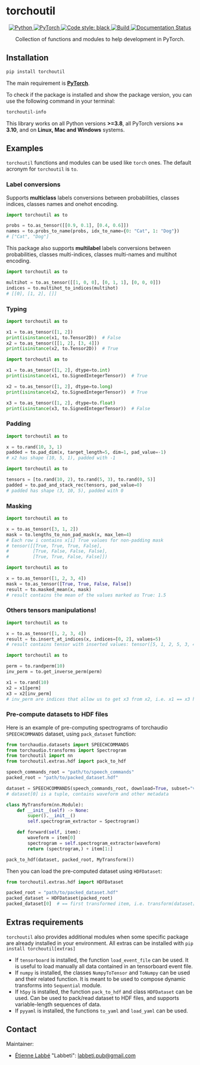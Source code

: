# torchoutil

<center>

<a href="https://www.python.org/">
    <img alt="Python" src="https://img.shields.io/badge/-Python 3.8+-blue?style=for-the-badge&logo=python&logoColor=white">
</a>
<a href="https://pytorch.org/get-started/locally/">
    <img alt="PyTorch" src="https://img.shields.io/badge/-PyTorch 1.10+-ee4c2c?style=for-the-badge&logo=pytorch&logoColor=white">
</a>
<a href="https://black.readthedocs.io/en/stable/">
    <img alt="Code style: black" src="https://img.shields.io/badge/code%20style-black-black.svg?style=for-the-badge&labelColor=gray">
</a>
<a href="https://github.com/Labbeti/torchoutil/actions">
    <img alt="Build" src="https://img.shields.io/github/actions/workflow/status/Labbeti/torchoutil/test.yaml?branch=main&style=for-the-badge&logo=github">
</a>
<a href='https://torchoutil.readthedocs.io/en/stable/?badge=stable'>
    <img src='https://readthedocs.org/projects/torchoutil/badge/?version=stable&style=for-the-badge' alt='Documentation Status' />
</a>

Collection of functions and modules to help development in PyTorch.

</center>


## Installation
```bash
pip install torchoutil
```

The main requirement is **[PyTorch](https://pytorch.org/)**.

To check if the package is installed and show the package version, you can use the following command in your terminal:
```bash
torchoutil-info
```

This library works on all Python versions **>=3.8**, all PyTorch versions **>= 3.10**, and on **Linux, Mac and Windows** systems.

## Examples

`torchoutil` functions and modules can be used like `torch` ones. The default acronym for `torchoutil` is `to`.

### Label conversions
Supports **multiclass** labels conversions between probabilities, classes indices, classes names and onehot encoding.

```python
import torchoutil as to

probs = to.as_tensor([[0.9, 0.1], [0.4, 0.6]])
names = to.probs_to_name(probs, idx_to_name={0: "Cat", 1: "Dog"})
# ["Cat", "Dog"]
```

This package also supports **multilabel** labels conversions between probabilities, classes multi-indices, classes multi-names and multihot encoding.

```python
import torchoutil as to

multihot = to.as_tensor([[1, 0, 0], [0, 1, 1], [0, 0, 0]])
indices = to.multihot_to_indices(multihot)
# [[0], [1, 2], []]
```

### Typing

```python
import torchoutil as to

x1 = to.as_tensor([1, 2])
print(isinstance(x1, to.Tensor2D))  # False
x2 = to.as_tensor([[1, 2], [3, 4]])
print(isinstance(x2, to.Tensor2D))  # True
```

```python
import torchoutil as to

x1 = to.as_tensor([1, 2], dtype=to.int)
print(isinstance(x1, to.SignedIntegerTensor))  # True

x2 = to.as_tensor([1, 2], dtype=to.long)
print(isinstance(x2, to.SignedIntegerTensor))  # True

x3 = to.as_tensor([1, 2], dtype=to.float)
print(isinstance(x3, to.SignedIntegerTensor))  # False
```

### Padding

```python
import torchoutil as to

x = to.rand(10, 3, 1)
padded = to.pad_dim(x, target_length=5, dim=1, pad_value=-1)
# x2 has shape (10, 5, 1), padded with -1
```

```python
import torchoutil as to

tensors = [to.rand(10, 2), to.rand(5, 3), to.rand(0, 5)]
padded = to.pad_and_stack_rec(tensors, pad_value=0)
# padded has shape (3, 10, 5), padded with 0
```

### Masking

```python
import torchoutil as to

x = to.as_tensor([3, 1, 2])
mask = to.lengths_to_non_pad_mask(x, max_len=4)
# Each row i contains x[i] True values for non-padding mask
# tensor([[True, True, True, False],
#         [True, False, False, False],
#         [True, True, False, False]])
```

```python
import torchoutil as to

x = to.as_tensor([1, 2, 3, 4])
mask = to.as_tensor([True, True, False, False])
result = to.masked_mean(x, mask)
# result contains the mean of the values marked as True: 1.5
```

### Others tensors manipulations!

```python
import torchoutil as to

x = to.as_tensor([1, 2, 3, 4])
result = to.insert_at_indices(x, indices=[0, 2], values=5)
# result contains tensor with inserted values: tensor([5, 1, 2, 5, 3, 4])
```

```python
import torchoutil as to

perm = to.randperm(10)
inv_perm = to.get_inverse_perm(perm)

x1 = to.rand(10)
x2 = x1[perm]
x3 = x2[inv_perm]
# inv_perm are indices that allow us to get x3 from x2, i.e. x1 == x3 here
```

### Pre-compute datasets to HDF files

Here is an example of pre-computing spectrograms of torchaudio `SPEECHCOMMANDS` dataset, using `pack_dataset` function:

```python
from torchaudio.datasets import SPEECHCOMMANDS
from torchaudio.transforms import Spectrogram
from torchoutil import nn
from torchoutil.extras.hdf import pack_to_hdf

speech_commands_root = "path/to/speech_commands"
packed_root = "path/to/packed_dataset.hdf"

dataset = SPEECHCOMMANDS(speech_commands_root, download=True, subset="validation")
# dataset[0] is a tuple, contains waveform and other metadata

class MyTransform(nn.Module):
    def __init__(self) -> None:
        super().__init__()
        self.spectrogram_extractor = Spectrogram()

    def forward(self, item):
        waveform = item[0]
        spectrogram = self.spectrogram_extractor(waveform)
        return (spectrogram,) + item[1:]

pack_to_hdf(dataset, packed_root, MyTransform())
```

Then you can load the pre-computed dataset using `HDFDataset`:
```python
from torchoutil.extras.hdf import HDFDataset

packed_root = "path/to/packed_dataset.hdf"
packed_dataset = HDFDataset(packed_root)
packed_dataset[0]  # == first transformed item, i.e. transform(dataset[0])
```

<!--
## Main modules

- [IndexToName](https://torchoutil.readthedocs.io/en/latest/torchoutil.nn.modules.multiclass.html#torchoutil.nn.modules.multiclass.IndexToName): Convert multiclass indices to names.
- [IndexToOnehot](https://torchoutil.readthedocs.io/en/latest/torchoutil.nn.modules.multiclass.html#torchoutil.nn.modules.multiclass.IndexToOnehot): Convert multiclass indices to onehot encoding.
- [NameToIndex](https://torchoutil.readthedocs.io/en/latest/torchoutil.nn.modules.multiclass.html#torchoutil.nn.modules.multiclass.NameToIndex): Convert names to multiclass indices.
- [NameToOnehot](https://torchoutil.readthedocs.io/en/latest/torchoutil.nn.modules.multiclass.html#torchoutil.nn.modules.multiclass.NameToOnehot): Convert names to onehot encoding.
- [OnehotToIndex](https://torchoutil.readthedocs.io/en/latest/torchoutil.nn.modules.multiclass.html#torchoutil.nn.modules.multiclass.OnehotToIndex): Convert onehot encoding to multiclass indices.
- [OnehotToName](https://torchoutil.readthedocs.io/en/latest/torchoutil.nn.modules.multiclass.html#torchoutil.nn.modules.multiclass.OnehotToName): Convert onehot encoding to names.
- [ProbsToIndex](https://torchoutil.readthedocs.io/en/latest/torchoutil.nn.modules.multiclass.html#torchoutil.nn.modules.multiclass.ProbsToIndex): Convert probabilities to multiclass indices using a threshold.
- [ProbsToName](https://torchoutil.readthedocs.io/en/latest/torchoutil.nn.modules.multiclass.html#torchoutil.nn.modules.multiclass.ProbsToName): Convert probabilities to names using a threshold.
- [ProbsToOnehot](https://torchoutil.readthedocs.io/en/latest/torchoutil.nn.modules.multiclass.html#torchoutil.nn.modules.multiclass.ProbsToOnehot): Convert probabilities to onehot encoding using a threshold.
- [IndicesToMultihot](https://torchoutil.readthedocs.io/en/latest/torchoutil.nn.modules.multilabel.html#torchoutil.nn.modules.multilabel.IndicesToMultihot): Convert multilabel indices to names.
- [IndicesToNames](https://torchoutil.readthedocs.io/en/latest/torchoutil.nn.modules.multilabel.html#torchoutil.nn.modules.multilabel.IndicesToNames): Convert multilabel indices to multihot encoding.
- [MultihotToIndices](https://torchoutil.readthedocs.io/en/latest/torchoutil.nn.modules.multilabel.html#torchoutil.nn.modules.multilabel.MultihotToIndices): Convert multihot encoding to multilabel indices.
- [MultihotToNames](https://torchoutil.readthedocs.io/en/latest/torchoutil.nn.modules.multilabel.html#torchoutil.nn.modules.multilabel.MultihotToNames): Convert multihot encoding to names.
- [NamesToIndices](https://torchoutil.readthedocs.io/en/latest/torchoutil.nn.modules.multilabel.html#torchoutil.nn.modules.multilabel.NamesToIndices): Convert names to multilabel indices.
- [NamesToMultihot](https://torchoutil.readthedocs.io/en/latest/torchoutil.nn.modules.multilabel.html#torchoutil.nn.modules.multilabel.NamesToMultihot): Convert names to multihot encoding.
- [ProbsToIndices](https://torchoutil.readthedocs.io/en/latest/torchoutil.nn.modules.multilabel.html#torchoutil.nn.modules.multilabel.ProbsToIndices): Convert probabilities to multilabel indices using a threshold.
- [ProbsToMultihot](https://torchoutil.readthedocs.io/en/latest/torchoutil.nn.modules.multilabel.html#torchoutil.nn.modules.multilabel.ProbsToMultihot): Convert probabilities to names using a threshold.
- [ProbsToNames](https://torchoutil.readthedocs.io/en/latest/torchoutil.nn.modules.multilabel.html#torchoutil.nn.modules.multilabel.ProbsToNames): Convert probabilities to multihot encoding using a threshold.

- [LogSoftmaxMultidim](https://torchoutil.readthedocs.io/en/latest/torchoutil.nn.modules.activation.html#torchoutil.nn.modules.activation.LogSoftmaxMultidim): Apply LogSoftmax along multiple dimensions.
- [SoftmaxMultidim](https://torchoutil.readthedocs.io/en/latest/torchoutil.nn.modules.activation.html#torchoutil.nn.modules.activation.SoftmaxMultidim): Apply Softmax along multiple dimensions.
- [CropDim](https://torchoutil.readthedocs.io/en/latest/torchoutil.nn.modules.crop.html#torchoutil.nn.modules.crop.CropDim): Crop a tensor along a single dimension.
- [CropDims](https://torchoutil.readthedocs.io/en/latest/torchoutil.nn.modules.crop.html#torchoutil.nn.modules.crop.CropDims): Crop a tensor along multiple dimensions.
- [PositionalEncoding](https://torchoutil.readthedocs.io/en/latest/torchoutil.nn.modules.layer.html#torchoutil.nn.modules.layer.PositionalEncoding): Positional encoding layer for vanilla transformers models.
- [MaskedMean](https://torchoutil.readthedocs.io/en/latest/torchoutil.nn.modules.mask.html#torchoutil.nn.modules.mask.MaskedMean): Average non-masked element of a tensor.
- [MaskedSum](https://torchoutil.readthedocs.io/en/latest/torchoutil.nn.modules.mask.html#torchoutil.nn.modules.mask.MaskedSum): Sum non-masked element of a tensor.
- [NumpyToTensor](https://torchoutil.readthedocs.io/en/latest/torchoutil.nn.modules.numpy.html#torchoutil.nn.modules.numpy.NumpyToTensor): Convert numpy array or generic to tensor.
- [NumpyToTensor](https://torchoutil.readthedocs.io/en/latest/torchoutil.nn.modules.numpy.html#torchoutil.nn.modules.numpy.TensorToNumpy): Convert tensor to numpy array.
- [NumpyToTensor](https://torchoutil.readthedocs.io/en/latest/torchoutil.nn.modules.numpy.html#torchoutil.nn.modules.numpy.ToNumpy): Convert sequence to numpy array.
- [PadAndStackRec](https://torchoutil.readthedocs.io/en/latest/torchoutil.nn.modules.pad.html#torchoutil.nn.modules.pad.PadAndStackRec): Pad and stack sequence to tensor.
- [PadDim](https://torchoutil.readthedocs.io/en/latest/torchoutil.nn.modules.pad.html#torchoutil.nn.modules.pad.PadDim): Pad a tensor along a single dimension.
- [PadDims](https://torchoutil.readthedocs.io/en/latest/torchoutil.nn.modules.pad.html#torchoutil.nn.modules.pad.PadDims): Pad a tensor along multiples dimensions.
- [RepeatInterleaveNd](https://torchoutil.readthedocs.io/en/latest/torchoutil.nn.modules.transform.html#torchoutil.nn.modules.transform.RepeatInterleaveNd): Repeat interleave a tensor with an arbitrary number of dimensions.

from .tensor import (
    FFT,
    IFFT,
    Abs,
    Angle,
    AsTensor,
    Exp,
    Exp2,
    Imag,
    Log,
    Log2,
    Log10,
    Max,
    Mean,
    Min,
    Normalize,
    Permute,
    Pow,
    Real,
    Repeat,
    RepeatInterleave,
    Reshape,
    Squeeze,
    TensorTo,
    ToItem,
    ToList,
    Transpose,
    Unsqueeze,
)
from .transform import (
    Flatten,
    Identity,
    PadAndCropDim,
    RepeatInterleaveNd,
    ResampleNearestFreqs,
    ResampleNearestRates,
    ResampleNearestSteps,
    Shuffled,
    TransformDrop,
)
-->


## Extras requirements
`torchoutil` also provides additional modules when some specific package are already installed in your environment.
All extras can be installed with `pip install torchoutil[extras]`

- If `tensorboard` is installed, the function `load_event_file` can be used. It is useful to load manually all data contained in an tensorboard event file.
- If `numpy` is installed, the classes `NumpyToTensor` and  `ToNumpy` can be used and their related function. It is meant to be used to compose dynamic transforms into `Sequential` module.
- If `h5py` is installed, the function `pack_to_hdf` and class `HDFDataset` can be used. Can be used to pack/read dataset to HDF files, and supports variable-length sequences of data.
- If `pyyaml` is installed, the functions `to_yaml` and `load_yaml` can be used.


## Contact
Maintainer:
- [Étienne Labbé](https://labbeti.github.io/) "Labbeti": labbeti.pub@gmail.com
